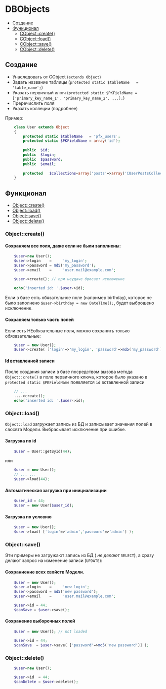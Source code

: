 DBObjects
=========

- [Создание](#Создание)
- [Функционал](#Функционал)
  - [CObject::create()](#cobjectcreate)
  - [CObject::load()](#cobjectload)
  - [CObject::save()](#cobjectsave)
  - [CObject::delete()](#cobjectdelete)

Создание
--------

- Унаследовать от CObject (`extends Object`)
- Задать название таблицы (`protected static $tableName   = 'table_name';`)
- Указать первичный ключ  (`protected static $PKFieldName = ['primary_key_name_1', 'primary_key_name_2', ...];`)
- Преречислить поля
- Указать коллеции (подробнее)

Пример:
```php
	class User extends Object
	{
		protected static $tableName   = 'pfx_users';
		protected static $PKFieldName = array('id');
		
		public	$id;
		public	$login;
		public	$password;
		public	$email;
		
		protected	$collections=array('posts'=>array('CUserPostsCollection',null));
	}
```

Функционал
----------

- [Object::create()](#objectcreate)
- [Object::load()](#objectload)
- [Object::save()](#objectsave)
- [Object::delete()](#objectdelete)


### Object::create()

#### Сохраняем все поля, даже если не были заполнены:
```php
	$user=new User();
	$user->login    =     'my_login';
	$user->password = md5('my_password');
	$user->email    =     'user.mail@example.com';

	$user->create(); // при неудаче бросает исключение
	
	echo('inserted id: '.$user->id);
```
Если в базе есть обязательное поле (например birthday), которое не было заполнено `$user->birthday = new DateTime();`,
будет выброшено исключение.

#### Сохраняем только часть полей

Если есть НЕобязательные поля, можно сохранить только обязазательные:
```php
	$user = new User();
	$user->create( ['login'=>'my_login', 'password'=>md5('my_password')] );
```
#### Id вставленной записи

После создания записи в базе посредством вызова метода `Object::crete()`
в поле первичного ключа, которое было указано в `protected static $PKFieldName` появляется `id` вставленной записи
```php
	// ...
	...->create();
	echo('inserted id: '.$user->id);
```

### Object::load()

`Object::load` загружает запись из БД и записывает значения полей в свосвта Модели.
Выбрасывает исключение при ошибке.

#### Загрузка по id
```php
	$user = User::getById(44);
```
или
```php
	$user = new User();
	// ... ...
	$user->load(44);
```
#### Автоматическая загрузка при инициализации
```php
	$user_id = 44;
	$user = new User($user_id);
```
#### Загрузка по условию
```php
	$user = new User();
	$user->load( ['login'=>'admin','password'=>'admin'] );
```


### Object::save()

Эти примеры не загружают запись из БД ( _не делают_ `SELECT`),
а сразу делают запрос на изменение записи (`UPDATE`):

#### Сохраниение всех свойств Модели.
```php
	$user = new User();
	$user->login    =     'new login';
	$user->password = md5('new password');
	$user->email    =     'user.mail@example.com';

	$user->id = 44;
	$canSave = $user->save();
```
#### Сохранение выборочных полей
```php
	$user = new User(); // not loaded

	$user->id = 44;
	$canSave  = $user->save( ['password'=>md5('new password')] );
```


### Object::delete()
```php
	$user=new User();

	$user->id  = 44;
	$canDelete = $user->delete();
```

